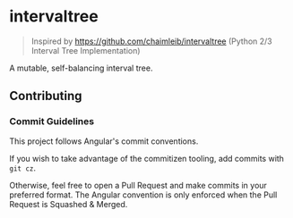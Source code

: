 # intervaltree

> Inspired by https://github.com/chaimleib/intervaltree (Python 2/3 Interval Tree Implementation)

A mutable, self-balancing interval tree.

## Contributing

### Commit Guidelines

This project follows Angular's commit conventions.

If you wish to take advantage of the commitizen tooling, add commits with `git cz`.

Otherwise, feel free to open a Pull Request and make commits in your preferred format.
The Angular convention is only enforced when the Pull Request is Squashed & Merged.
